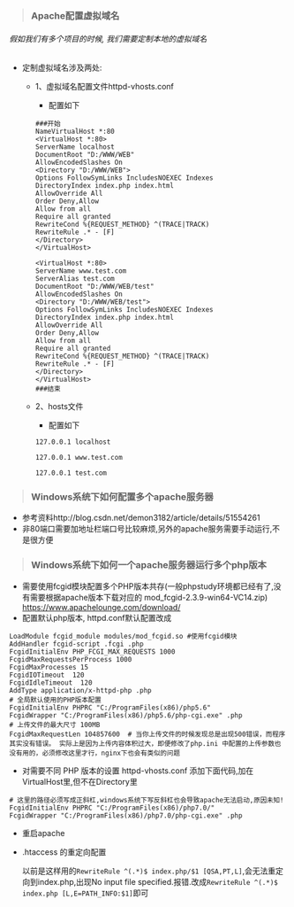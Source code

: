 > ### Apache配置虚拟域名

  ###### 假如我们有多个项目的时候, 我们需要定制本地的虚拟域名

* 定制虚拟域名涉及两处:

  - 1、虚拟域名配置文件httpd-vhosts.conf
    
    - 配置如下
    ```apacheconfig
    ###开始
    NameVirtualHost *:80
    <VirtualHost *:80>
    ServerName localhost
    DocumentRoot "D:/WWW/WEB"
    AllowEncodedSlashes On
    <Directory "D:/WWW/WEB">
    Options FollowSymLinks IncludesNOEXEC Indexes
    DirectoryIndex index.php index.html
    AllowOverride All
    Order Deny,Allow
    Allow from all
    Require all granted
    RewriteCond %{REQUEST_METHOD} ^(TRACE|TRACK)
    RewriteRule .* - [F]
    </Directory>
    </VirtualHost>
     
    <VirtualHost *:80>
    ServerName www.test.com
    ServerAlias test.com
    DocumentRoot "D:/WWW/WEB/test"
    AllowEncodedSlashes On
    <Directory "D:/WWW/WEB/test">
    Options FollowSymLinks IncludesNOEXEC Indexes
    DirectoryIndex index.php index.html
    AllowOverride All
    Order Deny,Allow
    Allow from all
    Require all granted
    RewriteCond %{REQUEST_METHOD} ^(TRACE|TRACK)
    RewriteRule .* - [F]
    </Directory>
    </VirtualHost>
    ###结束
    ```
 
  - 2、hosts文件
  
    - 配置如下
    ```
    127.0.0.1 localhost
     
    127.0.0.1 www.test.com
     
    127.0.0.1 test.com

    ```
    
> ### Windows系统下如何配置多个apache服务器

  - 参考资料http://blog.csdn.net/demon3182/article/details/51554261
  - 非80端口需要加地址栏端口号比较麻烦,另外的apache服务需要手动运行,不是很方便
  
> ### Windows系统下如何一个apache服务器运行多个php版本

  - 需要使用fcgid模块配置多个PHP版本共存(一般phpstudy环境都已经有了,没有需要根据apache版本下载对应的 mod_fcgid-2.3.9-win64-VC14.zip) https://www.apachelounge.com/download/
  - 配置默认php版本, httpd.conf默认配置改成
```apacheconfig
LoadModule fcgid_module modules/mod_fcgid.so #使用fcgid模块
AddHandler fcgid-script .fcgi .php
FcgidInitialEnv PHP_FCGI_MAX_REQUESTS 1000
FcgidMaxRequestsPerProcess 1000
FcgidMaxProcesses 15
FcgidIOTimeout  120
FcgidIdleTimeout  120
AddType application/x-httpd-php .php
# 全局默认使用的PHP版本配置
FcgidInitialEnv PHPRC "C:/ProgramFiles(x86)/php5.6"
FcgidWrapper "C:/ProgramFiles(x86)/php5.6/php-cgi.exe" .php
# 上传文件的最大尺寸 100MB
FcgidMaxRequestLen 104857600  # 当你上传文件的时候发现总是出现500错误，而程序其实没有错误。 实际上是因为上传内容体积过大，即便修改了php.ini 中配置的上传参数也没有用的，必须修改这里才行，nginx下也会有类似的问题
```
  - 对需要不同 PHP 版本的设置 httpd-vhosts.conf 添加下面代码,加在VirtualHost里,但不在Directory里
```apacheconfig
# 这里的路径必须写成正斜杠,windows系统下写反斜杠也会导致apache无法启动,原因未知!
FcgidInitialEnv PHPRC "C:/ProgramFiles(x86)/php7.0/"   
FcgidWrapper "C:/ProgramFiles(x86)/php7.0/php-cgi.exe" .php
```
  - 重启apache
  - .htaccess 的重定向配置
  
    以前是这样用的`RewriteRule ^(.*)$ index.php/$1 [QSA,PT,L]`,会无法重定向到index.php,出现No input file specified.报错.改成`RewriteRule ^(.*)$ index.php [L,E=PATH_INFO:$1]`即可
    
  

